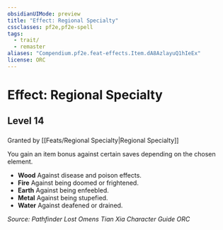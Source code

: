 ```yaml
---
obsidianUIMode: preview
title: "Effect: Regional Specialty"
cssclasses: pf2e,pf2e-spell
tags:
  - trait/
  - remaster
aliases: "Compendium.pf2e.feat-effects.Item.dA8AzlayuQ1hIeEx"
license: ORC
---
```

# Effect: Regional Specialty
## Level 14
### 






Granted by [[Feats/Regional Specialty|Regional Specialty]]

You gain an item bonus against certain saves depending on the chosen element.

*   **Wood** Against disease and poison effects.
*   **Fire** Against being doomed or frightened.
*   **Earth** Against being enfeebled.
*   **Metal** Against being stupefied.
*   **Water** Against deafened or drained.

*Source: Pathfinder Lost Omens Tian Xia Character Guide*
*ORC*
